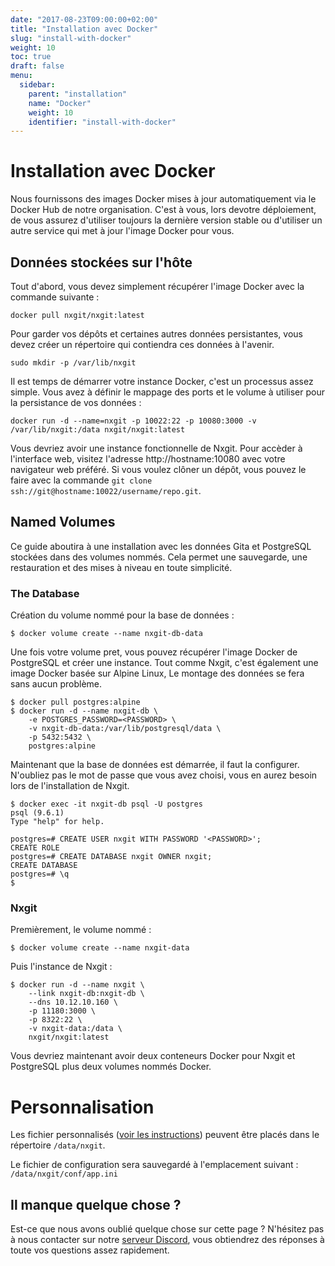 ```yaml
---
date: "2017-08-23T09:00:00+02:00"
title: "Installation avec Docker"
slug: "install-with-docker"
weight: 10
toc: true
draft: false
menu:
  sidebar:
    parent: "installation"
    name: "Docker"
    weight: 10
    identifier: "install-with-docker"
---
```


# Installation avec Docker

Nous fournissons des images Docker mises à jour automatiquement via le Docker Hub de notre organisation. C'est à vous, lors devotre déploiement, de vous assurez d'utiliser toujours la dernière version stable ou d'utiliser un autre service qui met à jour l'image Docker pour vous.

## Données stockées sur l'hôte

Tout d'abord, vous devez simplement récupérer l'image Docker avec la commande suivante :

```
docker pull nxgit/nxgit:latest
```

Pour garder vos dépôts et certaines autres données persistantes, vous devez créer un répertoire qui contiendra ces données à l'avenir.

```
sudo mkdir -p /var/lib/nxgit
```

Il est temps de démarrer votre instance Docker, c'est un processus assez simple. Vous avez à définir le mappage des ports et le volume à utiliser pour la persistance de vos données :

```
docker run -d --name=nxgit -p 10022:22 -p 10080:3000 -v /var/lib/nxgit:/data nxgit/nxgit:latest
```

Vous devriez avoir une instance fonctionnelle de Nxgit. Pour accèder à l'interface web, visitez l'adresse http://hostname:10080 avec votre navigateur web préféré. Si vous voulez clôner un dépôt, vous pouvez le faire avec la commande  `git clone ssh://git@hostname:10022/username/repo.git`.

## Named Volumes 

Ce guide aboutira à une installation avec les données Gita et PostgreSQL stockées dans des volumes nommés. Cela permet une sauvegarde, une restauration et des mises à niveau en toute simplicité.

### The Database

Création du volume nommé pour la base de données :

```
$ docker volume create --name nxgit-db-data
```

Une fois votre volume pret, vous pouvez récupérer l'image Docker de PostgreSQL et créer une instance. Tout comme Nxgit, c'est également une image Docker basée sur Alpine Linux, Le montage des données se fera sans aucun problème.

```
$ docker pull postgres:alpine
$ docker run -d --name nxgit-db \
    -e POSTGRES_PASSWORD=<PASSWORD> \
    -v nxgit-db-data:/var/lib/postgresql/data \
    -p 5432:5432 \
    postgres:alpine
```

Maintenant que la base de données est démarrée, il faut la configurer. N'oubliez pas le mot de passe que vous avez choisi, vous en aurez besoin lors de l'installation de Nxgit.

```
$ docker exec -it nxgit-db psql -U postgres
psql (9.6.1)
Type "help" for help.

postgres=# CREATE USER nxgit WITH PASSWORD '<PASSWORD>';
CREATE ROLE
postgres=# CREATE DATABASE nxgit OWNER nxgit;
CREATE DATABASE
postgres=# \q
$
```

### Nxgit

Premièrement, le volume nommé :

```
$ docker volume create --name nxgit-data
```

Puis l'instance de Nxgit :

```
$ docker run -d --name nxgit \
	--link nxgit-db:nxgit-db \
	--dns 10.12.10.160 \
	-p 11180:3000 \
	-p 8322:22 \
	-v nxgit-data:/data \
	nxgit/nxgit:latest
```

Vous devriez maintenant avoir deux conteneurs Docker pour Nxgit et PostgreSQL plus deux volumes nommés Docker.

# Personnalisation

Les fichier personnalisés ([voir les instructions](https://docs.nxgit.io/en-us/customizing-nxgit/)) peuvent être placés dans le répertoire `/data/nxgit`.

Le fichier de configuration sera sauvegardé à l'emplacement suivant : `/data/nxgit/conf/app.ini`

## Il manque quelque chose ?

Est-ce que nous avons oublié quelque chose sur cette page ? N'hésitez pas à nous contacter sur notre [serveur Discord](https://discord.gg/NsatcWJ), vous obtiendrez des réponses à toute vos questions assez rapidement.
